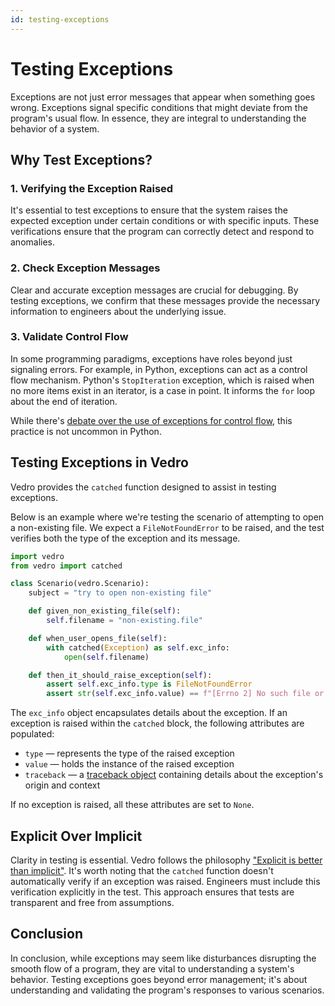 ```yaml
---
id: testing-exceptions
---
```

# Testing Exceptions

Exceptions are not just error messages that appear when something goes wrong. Exceptions signal specific conditions that might deviate from the program's usual flow. In essence, they are integral to understanding the behavior of a system.

## Why Test Exceptions?

### 1. Verifying the Exception Raised

It's essential to test exceptions to ensure that the system raises the expected exception under certain conditions or with specific inputs. These verifications ensure that the program can correctly detect and respond to anomalies.

### 2. Check Exception Messages

Clear and accurate exception messages are crucial for debugging. By testing exceptions, we confirm that these messages provide the necessary information to engineers about the underlying issue.

### 3. Validate Control Flow

In some programming paradigms, exceptions have roles beyond just signaling errors. For example, in Python, exceptions can act as a control flow mechanism. Python's `StopIteration` exception, which is raised when no more items exist in an iterator, is a case in point. It informs the `for` loop about the end of iteration. 

While there's [debate over the use of exceptions for control flow](https://stackoverflow.com/questions/729379/why-not-use-exceptions-as-regular-flow-of-control), this practice is not uncommon in Python.

## Testing Exceptions in Vedro

Vedro provides the `catched` function designed to assist in testing exceptions.

Below is an example where we're testing the scenario of attempting to open a non-existing file. We expect a `FileNotFoundError` to be raised, and the test verifies both the type of the exception and its message.

```python
import vedro
from vedro import catched

class Scenario(vedro.Scenario):
    subject = "try to open non-existing file"

    def given_non_existing_file(self):
        self.filename = "non-existing.file"

    def when_user_opens_file(self):
        with catched(Exception) as self.exc_info:
            open(self.filename)

    def then_it_should_raise_exception(self):
        assert self.exc_info.type is FileNotFoundError
        assert str(self.exc_info.value) == f"[Errno 2] No such file or directory: {self.filename!r}"
```

The `exc_info` object encapsulates details about the exception. If an exception is raised within the `catched` block, the following attributes are populated:
- `type` — represents the type of the raised exception
- `value` —  holds the instance of the raised exception
- `traceback` — a [traceback object](https://docs.python.org/3/library/types.html#types.TracebackType) containing details about the exception's origin and context

If no exception is raised, all these attributes are set to `None`.

## Explicit Over Implicit

Clarity in testing is essential. Vedro follows the philosophy ["Explicit is better than implicit"](https://peps.python.org/pep-0020/). It's worth noting that the `catched` function doesn't automatically verify if an exception was raised. Engineers must include this verification explicitly in the test. This approach ensures that tests are transparent and free from assumptions.

## Conclusion

In conclusion, while exceptions may seem like disturbances disrupting the smooth flow of a program, they are vital to understanding a system's behavior. Testing exceptions goes beyond error management; it's about understanding and validating the program's responses to various scenarios.

